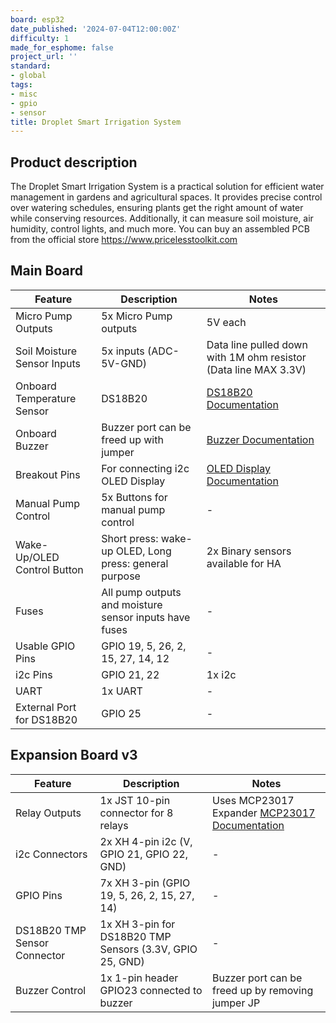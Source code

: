 ```yaml
---
board: esp32
date_published: '2024-07-04T12:00:00Z'
difficulty: 1
made_for_esphome: false
project_url: ''
standard:
- global
tags:
- misc
- gpio
- sensor
title: Droplet Smart Irrigation System
---
```


## Product description

The Droplet Smart Irrigation System is a practical solution for efficient water management in gardens and agricultural spaces. It provides precise control over watering schedules, ensuring plants get the right amount of water while conserving resources. Additionally, it can measure soil moisture, air humidity, control lights, and much more.
You can buy an assembled PCB from the official store https://www.pricelesstoolkit.com

## Main Board

| Feature                           | Description                                                       | Notes                                                                                 |
|-----------------------------------|-------------------------------------------------------------------|---------------------------------------------------------------------------------------|
| Micro Pump Outputs                | 5x Micro Pump outputs                                             | 5V each                                                                               |
| Soil Moisture Sensor Inputs       | 5x inputs (ADC-5V-GND)                                            | Data line pulled down with 1M ohm resistor (Data line MAX 3.3V)                       |
| Onboard Temperature Sensor        | DS18B20                                                           | [DS18B20 Documentation](https://esphome.io/components/sensor/dallas.html)             |
| Onboard Buzzer                    | Buzzer port can be freed up with jumper                           | [Buzzer Documentation](https://esphome.io/components/rtttl.html?highlight=buzzer)     |
| Breakout Pins                     | For connecting i2c OLED Display                                   | [OLED Display Documentation](https://esphome.io/components/display/ssd1306.html?highlight=display) |
| Manual Pump Control               | 5x Buttons for manual pump control                                | -                                                                                     |
| Wake-Up/OLED Control Button       | Short press: wake-up OLED, Long press: general purpose            | 2x Binary sensors available for HA                                                    |
| Fuses                             | All pump outputs and moisture sensor inputs have fuses            | -                                                                                     |
| Usable GPIO Pins                  | GPIO 19, 5, 26, 2, 15, 27, 14, 12                                 | -                                                                                     |
| i2c Pins                          | GPIO 21, 22                                                       | 1x i2c                                                                                |
| UART                              | 1x UART                                                           | -                                                                                     |
| External Port for DS18B20         | GPIO 25                                                           | -                                                                                     |

## Expansion Board v3

| Feature                           | Description                                                       | Notes                                                                                 |
|-----------------------------------|-------------------------------------------------------------------|---------------------------------------------------------------------------------------|
| Relay Outputs                     | 1x JST 10-pin connector for 8 relays                              | Uses MCP23017 Expander [MCP23017 Documentation](https://esphome.io/components/mcp230xx.html) |
| i2c Connectors                    | 2x XH 4-pin i2c (V, GPIO 21, GPIO 22, GND)                        | -                                                                                     |
| GPIO Pins                         | 7x XH 3-pin (GPIO 19, 5, 26, 2, 15, 27, 14)                       | -                                                                                     |
| DS18B20 TMP Sensor Connector      | 1x XH 3-pin for DS18B20 TMP Sensors (3.3V, GPIO 25, GND)          | -                                                                                     |
| Buzzer Control                    | 1x 1-pin header GPIO23 connected to buzzer                        | Buzzer port can be freed up by removing jumper JP                                     |